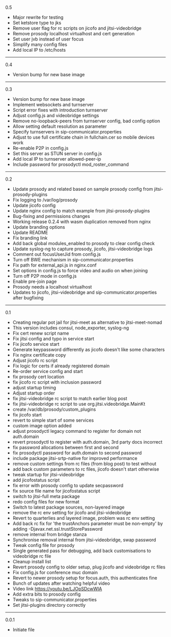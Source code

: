 0.5

* Major rewrite for testing
* Set ketstore type to jks
* Remove user flag for rc scripts on jicofo and jitsi-videobridge
* Remove prosody localhost virtualhost and cert generation
* Set user jvb instead of user focus
* Simplify many config files
* Add local IP to /etc/hosts

---

0.4

* Version bump for new base image

---

0.3

* Version bump for new base image
* Implement websockets and turnserver
* Script error fixes with introduction turnserver
* Adjust config.js and videobridge settings
* Remove no-loopback-peers from turnserver config, bad config option
* Allow setting default resolution as parameter
* Specify turnservers in sip-communicator.properties
* Adjust to use full certificate chain in fullchain.cer so mobile devices work
* Re-enable P2P in config.js
* Set this server as STUN server in config.js
* Add local IP to turnserver allowed-peer-ip
* Include password for prosodyctl mod_roster_command

---

0.2

* Update prosody and related based on sample prosody config from jitsi-prosody-plugins
* Fix logging to /var/log/prosody
* Update jicofo config
* Update nginx config to match example from jitsi-prosody-plugins
* Bug-fixing and permissions changes
* Working release 0.2.4 with wasm duplication removed from nginx
* Update branding options
* Update README
* Fix branding link
* Add back global modules_enabled to prosody to clear config check
* Update syslog-ng to capture prosody, jicofo, jitsi-videobridge logs
* Comment out focusUserJid from config.js
* Turn off BWE mechanism in sip-communicator.properties
* Fix path for external_api.js in nginx.conf
* Set options in config.js to force video and audio on when joining
* Turn off P2P mode in config.js
* Enable pre-join page
* Prosody needs a localhost virtualhost
* Updates to jicofo, jitsi-videobridge and sip-communicator.properties after bugfixing

---

0.1

* Creating regular pot jail for jitsi-meet as alternative to jitsi-meet-nomad
* This version includes consul, node_exporter, syslog-ng
* Fix cert renew script name
* Fix jitsi config and typo in service start
* Fix jicofo service start
* Generate keypassword differently as jicofo doesn't like some characters
* Fix nginx certificate copy
* Adjust jicofo rc script
* Fix logic for certs if already registered domain
* Re-order service config and start
* fix prosody cert location
* fix jicofo rc script with inclusion password
* adjust startup timing
* Adjust startup order
* fix jitsi-videobridge rc script to match earlier blog post
* fix jitsi-videobridge rc script to use org.jitsi.videobridge.MainKt
* create /var/db/prosody/custom_plugins
* fix jicofo start
* revert to simple start of some services
* custom image option added
* adjust prosodyctl legacy command to register for domain not auth.domain
* revert prosodyctl to register with auth.domain, 3rd party docs incorrect
* fix password allocations between first and second
* fix prosodyctl password for auth.domain to second password
* include package jitsi-srtp-native for improved performance
* remove custom settings from rc files (from blog post) to test without
* add back custom parameters to rc files, jicofo doesn't start otherwise
* tweak startup for jitsi-videobridge
* add jicofostatus script
* fix error with prosody config to update secpassword
* fix source file name for jicofostatus script
* switch to jitsi-full meta package
* redo config files for new format
* Switch to latest package sources, non-layered image
* remove the rc env setting for jicofo and jitsi-videobridge
* Revert to quarterlies and layered image, problem was rc env setting
* Add back rc fix for 'the trustAnchors parameter must be non-empty' by adding -Djavax.net.ssl.trustStorePassword
* remove internal from bridge stanza
* Synchronise removal internal from jitsi-videobridge, swap password
* Tweak config file for prosody
* Single generated pass for debugging, add back customisations to videobridge rc file
* Cleanup install list
* Revert prosody config to older setup, plug jicofo and videobridge rc files
* Fix config.js for conference muc domain
* Revert to newer prosody setup for focus.auth, this authenticates fine
* Bunch of updates after watching helpful video
* Video link https://youtu.be/LJOpSDcwWIA
* Add extra bits to prosody config
* Tweaks to sip-communicator.properties
* Set jitsi-plugins directory correctly

---

0.0.1

* Initiate file
